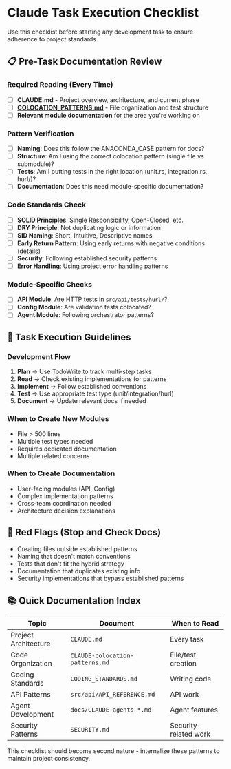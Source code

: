 # Claude Task Execution Checklist

Use this checklist before starting any development task to ensure adherence to project standards.

## 📋 Pre-Task Documentation Review

### Required Reading (Every Time)

- [ ] **CLAUDE.md** - Project overview, architecture, and current phase
- [ ] **[COLOCATION_PATTERNS.md](COLOCATION_PATTERNS.md)** - File organization and test structure
- [ ] **Relevant module documentation** for the area you're working on

### Pattern Verification

- [ ] **Naming**: Does this follow the ANACONDA_CASE pattern for docs?
- [ ] **Structure**: Am I using the correct colocation pattern (single file vs submodule)?
- [ ] **Tests**: Am I putting tests in the right location (unit.rs, integration.rs, hurl/)?
- [ ] **Documentation**: Does this need module-specific documentation?

### Code Standards Check

- [ ] **SOLID Principles**: Single Responsibility, Open-Closed, etc.
- [ ] **DRY Principle**: Not duplicating logic or information
- [ ] **SID Naming**: Short, Intuitive, Descriptive names
- [ ] **Early Return Pattern**: Using early returns with negative conditions ([details](CODING_STANDARDS.md#early-return-pattern-required))
- [ ] **Security**: Following established security patterns
- [ ] **Error Handling**: Using project error handling patterns

### Module-Specific Checks

- [ ] **API Module**: Are HTTP tests in `src/api/tests/hurl/`?
- [ ] **Config Module**: Are validation tests colocated?
- [ ] **Agent Module**: Following orchestrator patterns?

## 🎯 Task Execution Guidelines

### Development Flow

1. **Plan** → Use TodoWrite to track multi-step tasks
2. **Read** → Check existing implementations for patterns
3. **Implement** → Follow established conventions
4. **Test** → Use appropriate test type (unit/integration/hurl)
5. **Document** → Update relevant docs if needed

### When to Create New Modules

- File > 500 lines
- Multiple test types needed
- Requires dedicated documentation
- Multiple related concerns

### When to Create Documentation

- User-facing modules (API, Config)
- Complex implementation patterns
- Cross-team coordination needed
- Architecture decision explanations

## 🚨 Red Flags (Stop and Check Docs)

- Creating files outside established patterns
- Naming that doesn't match conventions
- Tests that don't fit the hybrid strategy
- Documentation that duplicates existing info
- Security implementations that bypass established patterns

## 📚 Quick Documentation Index

| Topic | Document | When to Read |
|-------|----------|-------------|
| Project Architecture | `CLAUDE.md` | Every task |
| Code Organization | `CLAUDE-colocation-patterns.md` | File/test creation |
| Coding Standards | `CODING_STANDARDS.md` | Writing code |
| API Patterns | `src/api/API_REFERENCE.md` | API work |
| Agent Development | `docs/CLAUDE-agents-*.md` | Agent features |
| Security Patterns | `SECURITY.md` | Security-related work |

This checklist should become second nature - internalize these patterns to maintain project consistency.

